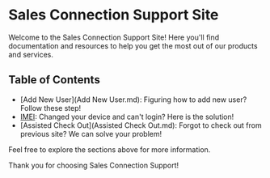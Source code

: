 # Sales Connection Support Site

Welcome to the Sales Connection Support Site! Here you'll find documentation and resources to help you get the most out of our products and services.

## Table of Contents

- [Add New User](Add New User.md): Figuring how to add new user? Follow these step!
- [IMEI](IMEI.md): Changed your device and can't login? Here is the solution!
- [Assisted Check Out](Assisted Check Out.md): Forgot to check out from previous site? We can solve your problem!

Feel free to explore the sections above for more information.

Thank you for choosing Sales Connection Support!
